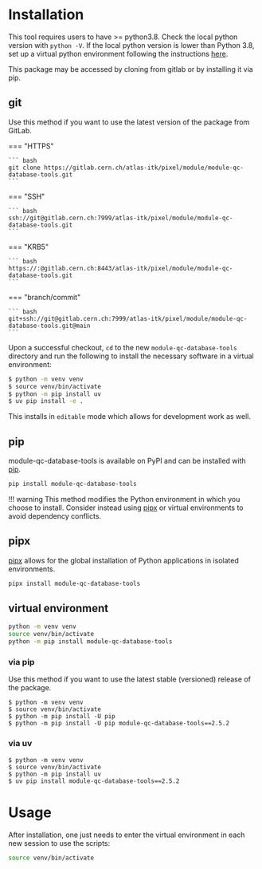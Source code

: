 # Installation

This tool requires users to have >= python3.8. Check the local python version
with `python -V`. If the local python version is lower than Python 3.8, set up a
virtual python environment following the instructions
[here](https://itk.docs.cern.ch/general/Virtual_Environments/).

This package may be accessed by cloning from gitlab or by installing it via pip.

## git

Use this method if you want to use the latest version of the package from
GitLab.

=== "HTTPS"

    ``` bash
    git clone https://gitlab.cern.ch/atlas-itk/pixel/module/module-qc-database-tools.git
    ```

=== "SSH"

    ``` bash
    ssh://git@gitlab.cern.ch:7999/atlas-itk/pixel/module/module-qc-database-tools.git
    ```

=== "KRB5"

    ``` bash
    https://:@gitlab.cern.ch:8443/atlas-itk/pixel/module/module-qc-database-tools.git
    ```

=== "branch/commit"

    ``` bash
    git+ssh://git@gitlab.cern.ch:7999/atlas-itk/pixel/module/module-qc-database-tools.git@main
    ```

Upon a successful checkout, `cd` to the new `module-qc-database-tools` directory
and run the following to install the necessary software in a virtual
environment:

```bash
$ python -m venv venv
$ source venv/bin/activate
$ python -m pip install uv
$ uv pip install -e .
```

This installs in `editable` mode which allows for development work as well.

## pip

module-qc-database-tools is available on PyPI and can be installed with
[pip](https://pip.pypa.io).

```bash
pip install module-qc-database-tools
```

<!-- prettier-ignore -->
!!! warning
    This method modifies the Python environment in which you choose to install. Consider instead using [pipx](#pipx) or virtual environments to avoid dependency conflicts.

## pipx

[pipx](https://github.com/pypa/pipx) allows for the global installation of
Python applications in isolated environments.

```bash
pipx install module-qc-database-tools
```

## virtual environment

```bash
python -m venv venv
source venv/bin/activate
python -m pip install module-qc-database-tools
```

### via pip

Use this method if you want to use the latest stable (versioned) release of the
package.

```
$ python -m venv venv
$ source venv/bin/activate
$ python -m pip install -U pip
$ python -m pip install -U pip module-qc-database-tools==2.5.2
```

### via uv

```
$ python -m venv venv
$ source venv/bin/activate
$ python -m pip install uv
$ uv pip install module-qc-database-tools==2.5.2
```

# Usage

After installation, one just needs to enter the virtual environment in each new
session to use the scripts:

```bash
source venv/bin/activate
```
